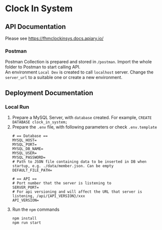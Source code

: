 # Clock In System
 
## API Documentation
Please see https://fhmclockinsys.docs.apiary.io/  
### Postman
Postman Collection is prepared and stored in `/postman`. Import the whole folder to Postman to start calling API.  
An environment `Local Dev` is created to call `localhost` server. Change the `server_url` to a suitable one or create a new environment.

## Deployment Documentation
### Local Run
1. Prepare a MySQL Server, with `database` created. For example,
   ```CREATE DATABASE clock_in_system;```
2. Prepare the `.env` file, with following parameters or check `.env.template`
   ```
   # == Database ==
   MYSQL_HOST=
   MYSQL_PORT=
   MYSQL_DB_NAME=
   MYSQL_USER=
   MYSQL_PASSWORD=
   # Path to JSON file containing data to be inserted in DB when startup, e.g. ./data/member.json. Can be empty
   DEFAULT_FILE_PATH=
   
   # == API ==
   # Port number that the server is listening to
   SERVER_PORT=
   # For api versioning and will affect the URL that server is listening, /api/{API_VERSION}/xxx
   API_VERSION=
   ```
3. Run the `npm` commands
   ```
   npm install
   npm run start
   ```
